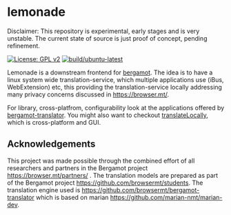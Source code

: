 # lemonade

Disclaimer: This repository is experimental, early stages and is very unstable.
The current state of source is just proof of concept, pending refinement.

[![License: GPL v2](https://img.shields.io/badge/License-GPL%20v2-blue.svg)](https://www.gnu.org/licenses/old-licenses/gpl-2.0.en.html) 
[![build/ubuntu-latest](https://github.com/jerinphilip/lemonade/actions/workflows/main.yml/badge.svg)](./.github/workflows/main.yml)

Lemonade is a downstream frontend for
[bergamot](https://github.com/browsermt/bergamot-translator).  The idea is to have a linux system wide translation-service, which multiple
applications use (iBus, WebExtension) etc, this providing the
translation-service locally addressing many privacy concerns discussed in
https://browser.mt/. 

For library, cross-platfrom, configurability look at the applications offered
by [bergamot-translator](https://github.com/browsermt/bergamot-translator).
You might also want to checkout
[translateLocally](https://github.com/XapaJIaMnu/translateLocally), which is
cross-platform and GUI.


## Acknowledgements

This project was made possible through the combined effort of all researchers
and partners in the Bergamot project https://browser.mt/partners/ . The
translation models are prepared as part of the Bergamot project
https://github.com/browsermt/students. The translation engine used is
https://github.com/browsermt/bergamot-translator which is based on marian
https://github.com/marian-nmt/marian-dev.

